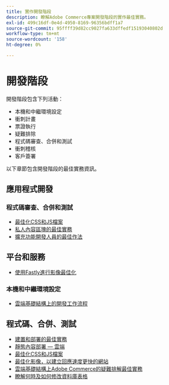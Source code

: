 ```yaml
---
title: 實作開發階段
description: 瞭解Adobe Commerce專案開發階段的實作最佳實務。
exl-id: 499c16df-0e4d-4950-8169-96356bdff1a7
source-git-commit: 95ffff39d82cc9027fa633dffedf15193040802d
workflow-type: tm+mt
source-wordcount: '158'
ht-degree: 0%

---
```


# 開發階段

開發階段包含下列活動：

- 本機和中繼環境設定
- 衝刺計畫
- 票證執行
- 疑難排除
- 程式碼審查、合併和測試
- 衝刺稽核
- 客戶簽署

以下章節包含開發階段的最佳實務資訊。

## 應用程式開發

### 程式碼審查、合併和測試

<!--Assets not yet integrated
- Guidelines and standards
  - [Development best practices](https://wiki.corp.adobe.com/x/nT4ykw)
  - [Code Review](https://wiki.corp.adobe.com/x/qT4ykw)
  - [Debugging Magento 2](https://wiki.corp.adobe.com/x/nz4ykw) (wiki)
-->
- [最佳化CSS和JS檔案](optimize-css-js-files.md)
- [私人內容區塊的最佳實務](private-content-block-configuration.md)
- [擴充功能開發人員的最佳作法](https://developer.adobe.com/commerce/php/best-practices/)

<!--Assets not yet integrated

  - [Best practices for theme development](https://wiki.corp.adobe.com/pages/viewpage.action?spaceKey=MAGPS&title=Best+Practices+for+Theme+Development)
  - [Module basis](https://wiki.corp.adobe.com/x/kz4ykw) (wiki) — Develop custom modules
  - [Exception Handling](https://wiki.corp.adobe.com/x/nz4ykw)
  - [Custom code copyrights](https://wiki.corp.adobe.com/x/lj4ykw)
- Source control and package management - wiki articles
  - [Code management - Git vs. Composer](https://wiki.corp.adobe.com/x/pz4ykw)
  - [Git branching strategy](https://wiki.corp.adobe.com/display/MAGPS/Git+Branching+Strategy)
  - [Composer development](https://wiki.corp.adobe.com/x/mD4ykw)
  - [Composer patching](https://wiki.corp.adobe.com/x/mj4ykw)
  - [Composer project structure](https://wiki.corp.adobe.com/x/mT4ykw)
  - [Composer tips and tricks](https://wiki.corp.adobe.com/x/lz4ykw)
-->

## 平台和服務

- [使用Fastly進行影像最佳化](image-optimization.md)

### 本機和中繼環境設定

- [雲端基礎結構上的開發工作流程](https://experienceleague.adobe.com/docs/commerce-cloud-service/user-guide/architecture/pro-develop-deploy-workflow.html)

## 程式碼、合併、測試

- [建置和部署的最佳實務](https://experienceleague.adobe.com/docs/commerce-cloud-service/user-guide/develop/deploy/best-practices.html)
- [靜態內容部署 — 雲端](static-content-deployment.md)
- [最佳化CSS和JS檔案](optimize-css-js-files.md)
- [最佳化影像，以建立回應速度更快的網站](image-optimization.md)
- [雲端基礎結構上Adobe Commerce的疑難排解最佳實務](troubleshooting.md)
- [瞭解何時及如何修改資料庫表格](modifying-core-and-third-party-tables.md)
